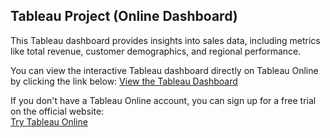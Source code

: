 
## Tableau Project (Online Dashboard)
This Tableau dashboard provides insights into sales data, including metrics like total revenue, customer demographics, and regional performance.

You can view the interactive Tableau dashboard directly on Tableau Online by clicking the link below:
[View the Tableau Dashboard](https://public.tableau.com/views/Airbnd_ListingRate_Project/Dashboard1?:language=en-US&:sid=&:redirect=auth&:display_count=n&:origin=viz_share_link)

If you don't have a Tableau Online account, you can sign up for a free trial on the official website:  
[Try Tableau Online](https://www.tableau.com/products/cloud-bi)
